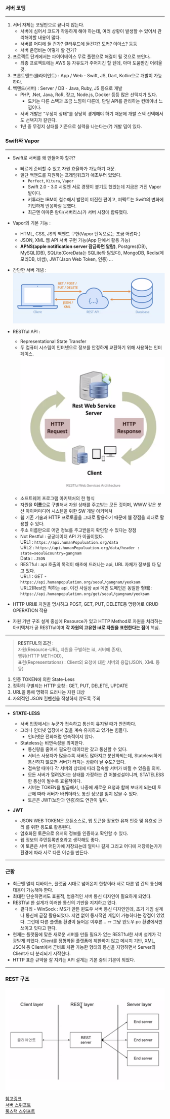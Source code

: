 ### 서버 코딩
---
1. 서버 자체는 코딩만으로 끝나지 않는다.
    - 서버에 심어서 코드가 작동하게 해야 하는데, 여러 상황이 발생할 수 있어서 관리해야할 내용이 많다.
    - 서버를 어디에 둘 건가? 클라우드에 둘건가? 도커? 이아스? 등등
    - 서버 운영비는 어떻게 할 건가?
2. 프로젝트 단계에서는 파이어베이스 무료 플랜으로 해결이 될 것으로 보인다..
    - 최종 프로젝트에는 AWS 등 자유도가 주어지긴 할 텐데, 아마 도움받긴 어려울 것.
3. 프론트엔드(클라이언트) : App / Web - Swift, JS, Dart, Kotlin으로 개발이 가능하다.
4. 백엔드(서버) : Server / DB - Java, Ruby, JS 등으로 개발
    - PHP, .Net, Java, RoR, 쟝고, Node.js, Docker 등등 많은 선택지가 있다.
        + 도커는 다른 스택과 조금 느낌이 다른데, 단일 API를 관리하는 컨테이너 느낌이다.
    - 서버 개발은 "무정지 상태"를 상당히 경계해야 하기 때문에 개발 스택 선택에서도 선택지가 갈린다.
    - 1년 중 무정지 상태를 기준으로 실력을 나눈다는(?) 개발 밈이 있다.

### Swift와 Vapor
---
- Swift로 서버를 왜 만들어야 할까?
    + 빠르게 준비할 수 있고 자원 효율화가 가능하기 때문.
    + 일단 백엔드를 지원하는 프레임워크가 애초부터 있었다.
        * `Perfect`, `Kitura`, `Vapor`
        * Swift 2.0 - 3.0 시절엔 서로 경쟁이 붙기도 했었는데 지금은 거진 Vapor 밭이다.
        * 키투라는 IBM이 철수해서 발전이 미진한 편이고, 퍼펙트는 Swift의 변화에 기민하게 반응하질 못했다.
        * 최근엔 아마존 람다(서버리스)가 서버 시장에 합류했다.

- Vapor의 기본 기능 :
    + HTML, CSS, JS의 백엔드 구현(Vapor 단독으로는 조금 어렵다.)
    + JSON, XML 웹 API 서버 구현 가능(App 단에서 활용 가능)
    + **APNS(apple notification server 잠금화면 알람)**, Postgres(DB), MySQL(DB), SQLite(CoreData는 SQLite와 닮았다), MongoDB, Redis(메모리DB, 비쌈), JWT(Json Web Token, 인증) ...
    
- 간단한 서버 개념 :
![image](image1.png)

- RESTful API :
    - Representational State Transfer
    - 두 컴퓨터 시스템이 인터넷으로 정보를 안정하게 교환하기 위해 사용하는 인터페이스.
    ![image](image2.png)
    - 소프트웨어 프로그램 아키텍처의 한 형식
    - 자원을 **이름**으로 구별해서 자원 상태를 주고받는 모든 것이며, WWW 같은 분산 아이퍼미디어 시스템을 위한 SW 개발 아키텍쳐
    - 웹 기존 기술과 HTTP 프로토콜을 그대로 활용하기 때문에 웹 장점을 최대로 활용할 수 있다.
    - 주소 이름만으로 어떤 정보를 주고받을지 확인할 수 있다는 장점 
    - Not Restful : 공공데이터 API 가 이꼴이었다. <br>
    URL1 : `https://api.humanPopuluation.org/data` <br>
    URL2 : `https://api.humanPopuluation.org/data/header : state=seoul&country=gangnam` <br>
    Data : `.JSON`
    - RESTful : api 호출의 목적이 애초에 드러나는 api, URL 자체가 정보를 다 담고 있다. <br>
    URL1 : GET - `https://api.humanpopulation.org/seoul/gangnam/yeoksam` <br>
    URL2(Rest인 척하는 api, 이건 사실상 api 메인 도메인은 동일한 형태): `https://api.humanpopulation.org/get/seoul/gangnam/yeoksam` 

- HTTP URI로 자원을 명시하고 POST, GET, PUT, DELETE등 명령어로 CRUD OPERATION 적용

- 자원 기반 구조 설계 중심에 Resource가 있고 HTTP Method로 자원을 처리하는 아키텍쳐가 곧 RESTful이며 **각 자원의 고유한 id로 자원을 표현한다는 점**이 핵심.

---

> **RESTFUL의 조건** : <br>
> 자원(Resource-URL, 자원을 구별하는 id, 서버에 존재), <br>
행위(HTTP METHOD),<br>
표현(Representations) : Client의 요청에 대한 서버의 응답(JSON, XML 등등)

1. 인증 TOKEN에 의한 State-Less
2. 정확히 구별되는 HTTP 요청 : GET, PUT, DELETE, UPDATE
3. URL을 통해 명확히 드러나는 자원 대상
4. 자의적인 JSON 컨벤션을 작성하지 않도록 주의

---

- **STATE-LESS**
    - 서버 입장에서는 누군가 접속하고 통신이 유지될 때가 안전하다.
    - 그러나 인터넷 입장에서 값을 계속 유지하고 있기는 힘들다.
        - 인터넷은 전화처럼 연속적이지 않다. 
    - Stateless는 비연속성을 의미한다.
        - 통신량을 줄여서 필요한 데이터만 갖고 통신할 수 있다.
        - 서비스 사용자가 많을수록 서버도 많아지고 분산화되는데, Stateless하게 통신하지 않으면 서버가 터지는 상황이 날 수도? 있다.
        - 접속할 때마다 각 서버의 상태에 따라 접속할 서버가 바뀔 수 있음을 의미.
        - 모든 서버가 열려있다는 상태를 가정하는 건 어불성설이니까, STATELESS한 통신이 될수록 효율적이다.
        - 서버는 TOKEN을 발급해서, 나중에 새로운 요청과 함께 보내게 되는데 토큰에 따라 서버가 바뀌더라도 통신 정보를 잃지 않을 수 있다.
        - 토큰은 JWT(보안과 인증)와도 연관이 깊다.

- **JWT**
    - JSON WEB TOKEN은 오픈소스로, 웹 토큰을 활용한 유저 인증 및 유효성 관리 를 위한 용도로 활용된다.
    - 암호화된 토큰으로 유저의 정보를 인증하고 확인할 수 있다.
    - 웹 정보의 주민등록번호라고 생각해도 좋다.
    - 이 토큰은 서버 어딘가에 저장되는데 얼마나 길게 그리고 어디에 저장하는가가 환경에 따라 서로 다른 이슈를 만든다.
---
### 근황
- 최근엔 멀티 디바이스, 플랫폼 시대로 넘어온지 한창이라 서로 다른 앱 간의 통신에 대응이 가능해야 한다.
- 최대한 단순하면서도 효율적, 범용적인 서버 통신 디자인이 필요하게 되었다.
- RESTful 한 설계가 이러한 통신의 기반을 지지하고 있다.
    - 곁다리 - WinSock : MS가 만든 윈도우 서버 통신 디자인인데, 초기 게임 설계나 통신에 곧잘 활용되었다. 지연 없이 동시적인 게임이 가능하다는 장점이 있었다. 그런데 다른 플랫폼 환경이 들어온 이후론... ㅠ 그냥 윈도우 pc 환경에서만 쓰이고 잇다고 한다.
- 현재는 플랫폼에 맞춘 새로운 서버를 만들 필요가 없는 RESTful한 서버 설계가 각광받게 되었다. Client를 정형화된 플랫폼에 제한하지 않고 메시지 기반, XML, JSON 등 Client에서 곧바로 치환 가능한 형태의 통신을 지향하면서 Server와 Client가 더 분리되기 시작한다.
- HTTP 표준 규약을 잘 지키는 API 설계는 기본 중의 기본이 되었다.
---

### REST 구조
![image](image3.png)

[참고링크](https://meetup.toast.com/posts/92) <br>
[서버 스위프트](https://www.serversideswift.info/) <br>
[풀스택 스위프트](https://www.youtube.com/watch?v=fpWOD3JpSrI&list=WL&index=16)

